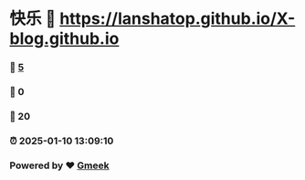 # 快乐 :link: https://lanshatop.github.io/X-blog.github.io 
### :page_facing_up: [5](https://lanshatop.github.io/X-blog.github.io/tag.html) 
### :speech_balloon: 0 
### :hibiscus: 20 
### :alarm_clock: 2025-01-10 13:09:10 
### Powered by :heart: [Gmeek](https://github.com/Meekdai/Gmeek)
